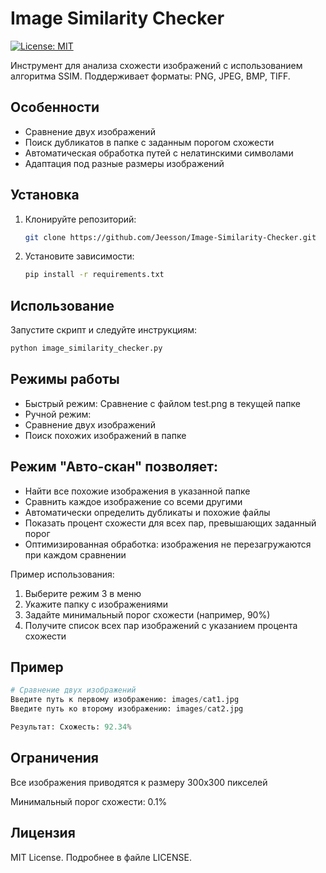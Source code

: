 # Image Similarity Checker

[![License: MIT](https://img.shields.io/badge/License-MIT-yellow.svg)](https://opensource.org/licenses/MIT)

Инструмент для анализа схожести изображений с использованием алгоритма SSIM. 
Поддерживает форматы: PNG, JPEG, BMP, TIFF.

## Особенности
- Сравнение двух изображений
- Поиск дубликатов в папке с заданным порогом схожести
- Автоматическая обработка путей с нелатинскими символами
- Адаптация под разные размеры изображений

## Установка
1. Клонируйте репозиторий:
    ```bash
    git clone https://github.com/Jeesson/Image-Similarity-Checker.git
    ```

2. Установите зависимости:
    ```bash
    pip install -r requirements.txt
    ```

## Использование
Запустите скрипт и следуйте инструкциям:
```bash
python image_similarity_checker.py
```

## Режимы работы
- Быстрый режим: Сравнение с файлом test.png в текущей папке
- Ручной режим:
- Сравнение двух изображений
- Поиск похожих изображений в папке

## Режим "Авто-скан" позволяет:
- Найти все похожие изображения в указанной папке
- Сравнить каждое изображение со всеми другими
- Автоматически определить дубликаты и похожие файлы
- Показать процент схожести для всех пар, превышающих заданный порог
- Оптимизированная обработка: изображения не перезагружаются при каждом сравнении

Пример использования:
1. Выберите режим 3 в меню
2. Укажите папку с изображениями
3. Задайте минимальный порог схожести (например, 90%)
4. Получите список всех пар изображений с указанием процента схожести

## Пример
```py
# Сравнение двух изображений
Введите путь к первому изображению: images/cat1.jpg
Введите путь ко второму изображению: images/cat2.jpg

Результат: Схожесть: 92.34%
```

## Ограничения
Все изображения приводятся к размеру 300x300 пикселей

Минимальный порог схожести: 0.1%

## Лицензия
MIT License. Подробнее в файле LICENSE.
